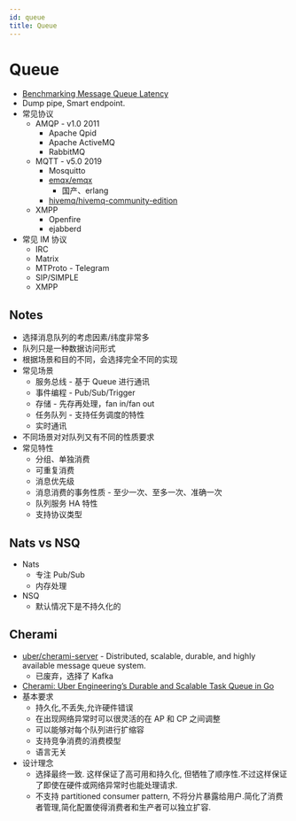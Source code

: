 ```yaml
---
id: queue
title: Queue
---
```


# Queue

* [Benchmarking Message Queue Latency](http://bravenewgeek.com/benchmarking-message-queue-latency/)
* Dump pipe, Smart endpoint.
* 常见协议
  * AMQP - v1.0 2011
    * Apache Qpid
    * Apache ActiveMQ
    * RabbitMQ
  * MQTT - v5.0 2019
    * Mosquitto
    * [emqx/emqx](https://github.com/emqx/emqx)
      - 国产、erlang
    * [hivemq/hivemq-community-edition](https://github.com/hivemq/hivemq-community-edition)
  * XMPP
    * Openfire
    * ejabberd
* 常见 IM 协议
  * IRC
  * Matrix
  * MTProto - Telegram
  * SIP/SIMPLE
  * XMPP

## Notes
* 选择消息队列的考虑因素/纬度非常多
* 队列只是一种数据访问形式
* 根据场景和目的不同，会选择完全不同的实现
* 常见场景
  * 服务总线 - 基于 Queue 进行通讯
  * 事件编程 - Pub/Sub/Trigger
  * 存储 - 先存再处理，fan in/fan out
  * 任务队列 - 支持任务调度的特性
  * 实时通讯
* 不同场景对对队列又有不同的性质要求
* 常见特性
  * 分组、单独消费
  * 可重复消费
  * 消息优先级
  * 消息消费的事务性质 - 至少一次、至多一次、准确一次
  * 队列服务 HA 特性
  * 支持协议类型

## Nats vs NSQ

* Nats
  * 专注 Pub/Sub
  * 内存处理
* NSQ
  * 默认情况下是不持久化的

## Cherami
* [uber/cherami-server](https://github.com/uber/cherami-server) - Distributed, scalable, durable, and highly available message queue system.
  * 已废弃，选择了 Kafka
* [Cherami: Uber Engineering’s Durable and Scalable Task Queue in Go](https://eng.uber.com/cherami/)
* 基本要求
  * 持久化,不丢失,允许硬件错误
  * 在出现网络异常时可以很灵活的在 AP 和 CP 之间调整
  * 可以能够对每个队列进行扩缩容
  * 支持竞争消费的消费模型
  * 语言无关
* 设计理念
  * 选择最终一致. 这样保证了高可用和持久化, 但牺牲了顺序性.不过这样保证了即使在硬件或网络异常时也能处理请求.
  * 不支持 partitioned consumer pattern, 不将分片暴露给用户.简化了消费者管理,简化配置使得消费者和生产者可以独立扩容.
